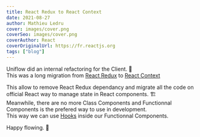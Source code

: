```yaml
---
title: React Redux to React Context
date: 2021-08-27
author: Mathieu Ledru
cover: images/cover.png
coverSeo: images/cover.png
coverAuthor: React
coverOriginalUrl: https://fr.reactjs.org
tags: ["blog"]
---
```


Uniflow did an internal refactoring for the Client. 💪  
This was a long migration from [React Redux](https://react-redux.js.org) to [React Context](https://reactjs.org/docs/context.html)

This allow to remove React Redux dependancy and migrate all the code on official React way to manage state in React components. 🏗  
Meanwhile, there are no more Class Components and Functionnal Components is the prefered way to use in development.  
This way we can use [Hooks](https://fr.reactjs.org/docs/hooks-intro.html) inside our Functionnal Components.

Happy flowing. 🎉
